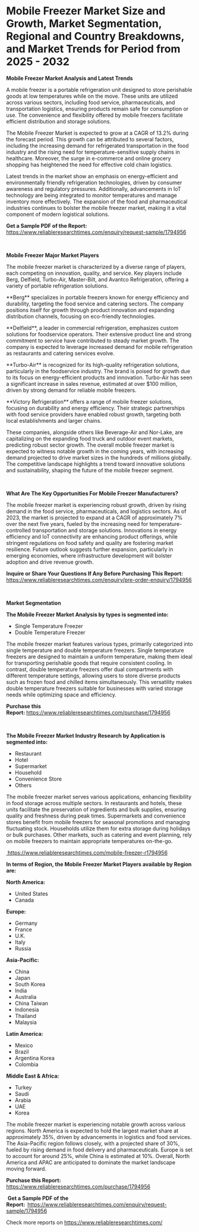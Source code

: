 <p><h1>Mobile Freezer Market Size and Growth, Market Segmentation, Regional and Country Breakdowns, and Market Trends for Period from 2025 -  2032</h1></p><p><strong>Mobile Freezer Market Analysis and Latest Trends</strong></p>
<p><p>A mobile freezer is a portable refrigeration unit designed to store perishable goods at low temperatures while on the move. These units are utilized across various sectors, including food service, pharmaceuticals, and transportation logistics, ensuring products remain safe for consumption or use. The convenience and flexibility offered by mobile freezers facilitate efficient distribution and storage solutions.</p><p>The Mobile Freezer Market is expected to grow at a CAGR of 13.2% during the forecast period. This growth can be attributed to several factors, including the increasing demand for refrigerated transportation in the food industry and the rising need for temperature-sensitive supply chains in healthcare. Moreover, the surge in e-commerce and online grocery shopping has heightened the need for effective cold chain logistics.</p><p>Latest trends in the market show an emphasis on energy-efficient and environmentally friendly refrigeration technologies, driven by consumer awareness and regulatory pressures. Additionally, advancements in IoT technology are being integrated to monitor temperatures and manage inventory more effectively. The expansion of the food and pharmaceutical industries continues to bolster the mobile freezer market, making it a vital component of modern logistical solutions.</p></p>
<p><strong>Get a Sample PDF of the Report:&nbsp;</strong> <a href="https://www.reliableresearchtimes.com/enquiry/request-sample/1794956?utm_campaign=2310&utm_medium=2&utm_source=Github&utm_content=ia&utm_term=19022025&utm_id=mobile-freezer">https://www.reliableresearchtimes.com/enquiry/request-sample/1794956</a></p>
<p>&nbsp;</p>
<p><strong>Mobile Freezer Major Market Players</strong></p>
<p><p>The mobile freezer market is characterized by a diverse range of players, each competing on innovation, quality, and service. Key players include Berg, Delfield, Turbo-Air, Master-Bilt, and Avantco Refrigeration, offering a variety of portable refrigeration solutions.</p><p>**Berg** specializes in portable freezers known for energy efficiency and durability, targeting the food service and catering sectors. The company positions itself for growth through product innovation and expanding distribution channels, focusing on eco-friendly technologies.</p><p>**Delfield**, a leader in commercial refrigeration, emphasizes custom solutions for foodservice operators. Their extensive product line and strong commitment to service have contributed to steady market growth. The company is expected to leverage increased demand for mobile refrigeration as restaurants and catering services evolve.</p><p>**Turbo-Air** is recognized for its high-quality refrigeration solutions, particularly in the foodservice industry. The brand is poised for growth due to its focus on energy-efficient products and innovation. Turbo-Air has seen a significant increase in sales revenue, estimated at over $100 million, driven by strong demand for reliable mobile freezers.</p><p>**Victory Refrigeration** offers a range of mobile freezer solutions, focusing on durability and energy efficiency. Their strategic partnerships with food service providers have enabled robust growth, targeting both local establishments and larger chains.</p><p>These companies, alongside others like Beverage-Air and Nor-Lake, are capitalizing on the expanding food truck and outdoor event markets, predicting robust sector growth. The overall mobile freezer market is expected to witness notable growth in the coming years, with increasing demand projected to drive market sizes in the hundreds of millions globally. The competitive landscape highlights a trend toward innovative solutions and sustainability, shaping the future of the mobile freezer segment.</p></p>
<p>&nbsp;</p>
<p><strong>What Are The Key Opportunities For Mobile Freezer Manufacturers?</strong></p>
<p><p>The mobile freezer market is experiencing robust growth, driven by rising demand in the food service, pharmaceuticals, and logistics sectors. As of 2023, the market is projected to expand at a CAGR of approximately 7% over the next five years, fueled by the increasing need for temperature-controlled transportation and storage solutions. Innovations in energy efficiency and IoT connectivity are enhancing product offerings, while stringent regulations on food safety and quality are fostering market resilience. Future outlook suggests further expansion, particularly in emerging economies, where infrastructure development will bolster adoption and drive revenue growth.</p></p>
<p><strong>Inquire or Share Your Questions If Any Before Purchasing This Report:</strong> <a href="https://www.reliableresearchtimes.com/enquiry/pre-order-enquiry/1794956?utm_campaign=2310&utm_medium=2&utm_source=Github&utm_content=ia&utm_term=19022025&utm_id=mobile-freezer">https://www.reliableresearchtimes.com/enquiry/pre-order-enquiry/1794956</a></p>
<p>&nbsp;</p>
<p><strong>Market Segmentation</strong></p>
<p><strong>The Mobile Freezer Market Analysis by types is segmented into:</strong></p>
<p><ul><li>Single Temperature Freezer</li><li>Double Temperature Freezer</li></ul></p>
<p><p>The mobile freezer market features various types, primarily categorized into single temperature and double temperature freezers. Single temperature freezers are designed to maintain a uniform temperature, making them ideal for transporting perishable goods that require consistent cooling. In contrast, double temperature freezers offer dual compartments with different temperature settings, allowing users to store diverse products such as frozen food and chilled items simultaneously. This versatility makes double temperature freezers suitable for businesses with varied storage needs while optimizing space and efficiency.</p></p>
<p><strong>Purchase this Report:&nbsp;</strong><a href="https://www.reliableresearchtimes.com/purchase/1794956?utm_campaign=2310&utm_medium=2&utm_source=Github&utm_content=ia&utm_term=19022025&utm_id=mobile-freezer">https://www.reliableresearchtimes.com/purchase/1794956</a></p>
<p>&nbsp;</p>
<p><strong>The Mobile Freezer Market Industry Research by Application is segmented into:</strong></p>
<p><ul><li>Restaurant</li><li>Hotel</li><li>Supermarket</li><li>Household</li><li>Convenience Store</li><li>Others</li></ul></p>
<p><p>The mobile freezer market serves various applications, enhancing flexibility in food storage across multiple sectors. In restaurants and hotels, these units facilitate the preservation of ingredients and bulk supplies, ensuring quality and freshness during peak times. Supermarkets and convenience stores benefit from mobile freezers for seasonal promotions and managing fluctuating stock. Households utilize them for extra storage during holidays or bulk purchases. Other markets, such as catering and event planning, rely on mobile freezers to maintain appropriate temperatures on-the-go.</p></p>
<p><a href="https://www.reliableresearchtimes.com/mobile-freezer-r1794956?utm_campaign=2310&utm_medium=2&utm_source=Github&utm_content=ia&utm_term=19022025&utm_id=mobile-freezer">&nbsp;https://www.reliableresearchtimes.com/mobile-freezer-r1794956</a></p>
<p><strong>In terms of Region, the Mobile Freezer Market Players available by Region are:</strong></p>
<p>
    <p> <strong> North America: </strong>
        <ul>
            <li>United States</li>
            <li>Canada</li>
        </ul>
        </p> 
    <p> <strong> Europe: </strong>
        <ul>
            <li>Germany</li>
            <li>France</li>
            <li>U.K.</li>
            <li>Italy</li>
            <li>Russia</li>
        </ul>
        </p> 
    <p> <strong> Asia-Pacific: </strong>
        <ul>
            <li>China</li>
            <li>Japan</li>
            <li>South Korea</li>
            <li>India</li>
            <li>Australia</li>
            <li>China Taiwan</li>
            <li>Indonesia</li>
            <li>Thailand</li>
            <li>Malaysia</li>
        </ul>
        </p> 
    <p> <strong> Latin America: </strong>
        <ul>
            <li>Mexico</li>
            <li>Brazil</li>
            <li>Argentina Korea</li>
            <li>Colombia</li>
        </ul>
        </p> 
    <p> <strong> Middle East & Africa: </strong>
        <ul>
            <li>Turkey</li>
            <li>Saudi</li>
            <li>Arabia</li>
            <li>UAE</li>
            <li>Korea</li>
        </ul>
    </p>
    </p>
<p><p>The mobile freezer market is experiencing notable growth across various regions. North America is expected to hold the largest market share at approximately 35%, driven by advancements in logistics and food services. The Asia-Pacific region follows closely, with a projected share of 30%, fueled by rising demand in food delivery and pharmaceuticals. Europe is set to account for around 25%, while China is estimated at 10%. Overall, North America and APAC are anticipated to dominate the market landscape moving forward.</p></p>
<p><strong>Purchase this Report: </strong><a href="https://www.reliableresearchtimes.com/purchase/1794956?utm_campaign=2310&utm_medium=2&utm_source=Github&utm_content=ia&utm_term=19022025&utm_id=mobile-freezer">https://www.reliableresearchtimes.com/purchase/1794956</a></p>
<p>&nbsp;<strong>Get a Sample PDF of the Report:&nbsp;&nbsp;</strong><a href="https://www.reliableresearchtimes.com/enquiry/request-sample/1794956?utm_campaign=2310&utm_medium=2&utm_source=Github&utm_content=ia&utm_term=19022025&utm_id=mobile-freezer">https://www.reliableresearchtimes.com/enquiry/request-sample/1794956</a></p>
<p><strong></strong></p>
<p>Check more reports on <a href="https://www.reliableresearchtimes.com/?utm_campaign=2310&utm_medium=2&utm_source=Github&utm_content=ia&utm_term=19022025&utm_id=mobile-freezer">https://www.reliableresearchtimes.com/</a></p>